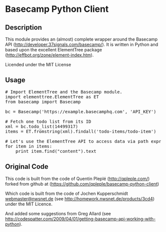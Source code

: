 Basecamp Python Client
======================

Description
-----------
This module provides an (almost) complete wrapper around the Basecamp API
(http://developer.37signals.com/basecamp/). It is written in Python and 
based upon the excellent ElementTree package 
(http://effbot.org/zone/element-index.htm). 

Licended under the MIT License

Usage
-----
<pre>
# Import ElementTree and the Basecamp module.
import elementtree.ElementTree as ET
from basecamp import Basecamp

bc = Basecamp('https://example.basecamphq.com', 'API_KEY')

# Fetch one todo list from its ID
xml = bc.todo_list(14499317)
items = ET.fromstring(xml).findall('todo-items/todo-item')

# Let's use the ElementTree API to access data via path expressions:
for item in items:
    print item.find("content").text
</pre>

Original Code
-------------
This code is built from the code of Quentin Pleplé (http://qpleple.com/) forked from github at (https://github.com/qpleple/basecamp-python-client) 

Which code is built from the code of Jochen Kupperschmidt <webmaster@nwsnet.de> (see http://homework.nwsnet.de/products/3cd4) under the MIT Licence.

And added some suggestions from Greg Allard (see http://codespatter.com/2009/04/01/getting-basecamp-api-working-with-python).
